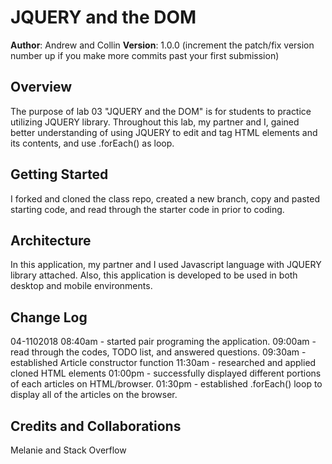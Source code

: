 # JQUERY and the DOM

**Author**: Andrew and Collin
**Version**: 1.0.0 (increment the patch/fix version number up if you make more commits past your first submission)

## Overview
<!-- Provide a high level overview of what this application is and why you are building it, beyond the fact that it's an assignment for a Code Fellows 301 class. (i.e. What's your problem domain?) -->
The purpose of lab 03 "JQUERY and the DOM" is for students to practice utilizing JQUERY library. Throughout this lab, my partner and I, gained better understanding of using JQUERY to edit and tag HTML elements and its contents, and use .forEach() as loop.

## Getting Started
<!-- What are the steps that a user must take in order to build this app on their own machine and get it running? -->
I forked and cloned the class repo, created a new branch, copy and pasted starting code, and read through the starter code in prior to coding.

## Architecture
<!-- Provide a detailed description of the application design. What technologies (languages, libraries, etc) you're using, and any other relevant design information. -->
In this application, my partner and I used Javascript language with JQUERY library attached. Also, this application is developed to be used in both desktop and mobile environments.

## Change Log
<!-- Use this are to document the iterative changes made to your application as each feature is successfully implemented. Use time stamps. Here's an examples: -->

04-1102018 08:40am - started pair programing the application.
09:00am - read through the codes, TODO list, and answered questions.
09:30am - established Article constructor function
11:30am - researched and applied cloned HTML elements
01:00pm - successfully displayed different portions of each articles on HTML/browser.
01:30pm - established .forEach() loop to display all of the articles on the browser. 


## Credits and Collaborations
Melanie and Stack Overflow